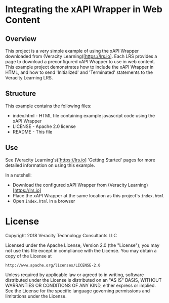 # Integrating the xAPI Wrapper in Web Content

## Overview
This project is a very simple example of using the xAPI Wrapper 
downloaded from (Veracity Learning)[https://lrs.io]. Each LRS 
provides a page to download a preconfigured xAPI Wrapper to use 
in web content. This example project demonstrates how to include 
the xAPI Wrapper in HTML, and how to send 'Initialized' and 
'Terminated' statements to the Veracity Learning LRS.    

## Structure
This example contains the following files:
* index.html - HTML file containing example javascript code using the xAPI Wrapper  
* LICENSE - Apache 2.0 license
* README - This file

## Use
See (Veracity Learning's)[https://lrs.io] 'Getting Started' pages for 
more detailed information on using this example.  
  
In a nutshell:  
* Download the configured xAPI Wrapper from (Veracity Learning)[https://lrs.io]
* Place the xAPI Wrapper at the same location as this project's `index.html`
* Open `index.html` in a browser
  
# License

Copyright 2018 Veracity Technology Consultants LLC

Licensed under the Apache License, Version 2.0 (the "License");
you may not use this file except in compliance with the License.
You may obtain a copy of the License at

    http://www.apache.org/licenses/LICENSE-2.0

Unless required by applicable law or agreed to in writing, software
distributed under the License is distributed on an "AS IS" BASIS,
WITHOUT WARRANTIES OR CONDITIONS OF ANY KIND, either express or implied.
See the License for the specific language governing permissions and
limitations under the License.